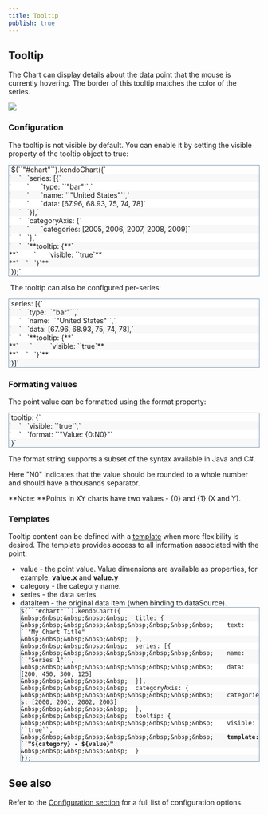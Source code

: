 ```yaml
---
title: Tooltip
publish: true
---
```


## Tooltip 

The Chart can display details about the data point that the mouse is currently hovering. The border of this tooltip matches the color of the series.

![](/Libraries/Documentation/chart-tooltip.sflb.ashx)

### Configuration

The tooltip is not visible by default. You can enable it by setting the visible property of the tooltip object to true:

 <div style="border: 1px solid #7f9db9; overflow-y: auto;" class="reCodeBlock"> <div style="background-color: #ffffff;"><span><span style="margin-left: 0px ! important;">`$(``"#chart"``).kendoChart({`</span></span></div> <div style="background-color: #f8f8f8;"><span>`&nbsp;&nbsp;&nbsp;&nbsp;`<span style="margin-left: 12px ! important;">`series: [{`</span></span></div> <div style="background-color: #ffffff;"><span>`&nbsp;&nbsp;&nbsp;&nbsp;&nbsp;&nbsp;&nbsp;&nbsp;`<span style="margin-left: 24px ! important;">`type: ``"bar"``,`</span></span></div> <div style="background-color: #f8f8f8;"><span>`&nbsp;&nbsp;&nbsp;&nbsp;&nbsp;&nbsp;&nbsp;&nbsp;`<span style="margin-left: 24px ! important;">`name: ``"United States"``,`</span></span></div> <div style="background-color: #ffffff;"><span>`&nbsp;&nbsp;&nbsp;&nbsp;&nbsp;&nbsp;&nbsp;&nbsp;`<span style="margin-left: 24px ! important;">`data: [67.96, 68.93, 75, 74, 78]`</span></span></div> <div style="background-color: #f8f8f8;"><span>`&nbsp;&nbsp;&nbsp;&nbsp;`<span style="margin-left: 12px ! important;">`}],`</span></span></div> <div style="background-color: #ffffff;"><span>`&nbsp;&nbsp;&nbsp;&nbsp;`<span style="margin-left: 12px ! important;">`categoryAxis: {`</span></span></div> <div style="background-color: #f8f8f8;"><span>`&nbsp;&nbsp;&nbsp;&nbsp;&nbsp;&nbsp;&nbsp;&nbsp;`<span style="margin-left: 24px ! important;">`categories: [2005, 2006, 2007, 2008, 2009]`</span></span></div> <div style="background-color: #ffffff;"><span>`&nbsp;&nbsp;&nbsp;&nbsp;`<span style="margin-left: 12px ! important;">`},`</span></span></div> <div style="background-color: #f8f8f8;"><span>`&nbsp;&nbsp;&nbsp;&nbsp;`<span style="margin-left: 12px ! important;">`**tooltip: {**`</span></span></div> <div style="background-color: #ffffff;"><span>**`&nbsp;&nbsp;&nbsp;&nbsp;&nbsp;&nbsp;&nbsp;&nbsp;`<span style="margin-left: 24px ! important;">`visible: ``true`</span>**</span></div> <div style="background-color: #f8f8f8;"><span>**`&nbsp;&nbsp;&nbsp;&nbsp;`<span style="margin-left: 12px ! important;">`}`</span>**</span></div> <div style="background-color: #ffffff;"><span><span style="margin-left: 0px ! important;">`});`</span></span></div> </div> 

&nbsp;The tooltip can also be configured per-series: 
 <div style="border: 1px solid #7f9db9; overflow-y: auto;" class="reCodeBlock"> <div style="background-color: #ffffff;"><span><span style="margin-left: 0px ! important;">`series: [{`</span></span></div> <div style="background-color: #f8f8f8;"><span>`&nbsp;&nbsp;&nbsp;&nbsp;`<span style="margin-left: 12px ! important;">`type: ``"bar"``,`</span></span></div> <div style="background-color: #ffffff;"><span>`&nbsp;&nbsp;&nbsp;&nbsp;`<span style="margin-left: 12px ! important;">`name: ``"United States"``,`</span></span></div> <div style="background-color: #f8f8f8;"><span>`&nbsp;&nbsp;&nbsp;&nbsp;`<span style="margin-left: 12px ! important;">`data: [67.96, 68.93, 75, 74, 78],`</span></span></div> <div style="background-color: #ffffff;"><span>`&nbsp;&nbsp;&nbsp;&nbsp;`<span style="margin-left: 12px ! important;">`**tooltip: {**`</span></span></div> <div style="background-color: #f8f8f8;"><span>**`&nbsp;&nbsp;&nbsp;&nbsp;&nbsp;&nbsp;`<span style="margin-left: 24px ! important;"><span><span style="margin-left: 12px ! important;">`visible: ``true`</span></span></span>**</span></div> <div style="background-color: #ffffff;"><span>**`&nbsp;&nbsp;&nbsp;&nbsp;`<span style="margin-left: 12px ! important;">`}`</span>**</span></div> <div style="background-color: #f8f8f8;"><span><span style="margin-left: 0px ! important;">`}]`</span></span></div> </div> 

### 

### Formating values

The point value can be formatted using the format property:

 <div style="border: 1px solid #7f9db9; overflow-y: auto;" class="reCodeBlock"> <div style="background-color: #ffffff;"><span><span style="margin-left: 0px ! important;">`tooltip: {`</span></span></div> <div style="background-color: #f8f8f8;"><span>`&nbsp;&nbsp;&nbsp;&nbsp;`<span style="margin-left: 12px ! important;">`visible: ``true``,`</span></span></div> <div style="background-color: #ffffff;"><span>`&nbsp;&nbsp;&nbsp;&nbsp;`<span style="margin-left: 12px ! important;">`format: ``"Value: {0:N0}"`</span></span></div> <div style="background-color: #f8f8f8;"><span><span style="margin-left: 0px ! important;">`}`</span></span></div> </div> 

The format string supports a subset of the syntax available in Java&nbsp;and&nbsp;C#.

Here "N0" indicates that the value should be rounded to a whole number and should have a thousands separator.

**Note: **Points in&nbsp;XY charts have two values - {0} and {1} (X and Y).

### Templates

Tooltip content can be defined with a [template](http://www.kendoui.com/documentation/framework/templates/overview.aspx)&nbsp;when more flexibility is desired. The template provides access to all information associated with the point:

*   value - the point value. Value dimensions are available as properties, for example,&nbsp;**value.x** and **value.y**
*   category - the category name.
*   series - the data series.
*   dataItem - the original data item (when binding to dataSource). <div style="border: 1px solid #7f9db9; overflow-y: auto;" class="reCodeBlock"> <div style="background-color: #ffffff;"><span><span style="margin-left: 0px ! important;">`$(``"#chart"``).kendoChart({`</span></span></div> <div style="background-color: #f8f8f8;"><span>`&nbsp;&nbsp;&nbsp;&nbsp;&nbsp;`<span style="margin-left: 15px ! important;">`title: {`</span></span></div> <div style="background-color: #ffffff;"><span>`&nbsp;&nbsp;&nbsp;&nbsp;&nbsp;&nbsp;&nbsp;&nbsp;&nbsp;`<span style="margin-left: 27px ! important;">`text: ``"My Chart Title"`</span></span></div> <div style="background-color: #f8f8f8;"><span>`&nbsp;&nbsp;&nbsp;&nbsp;&nbsp;`<span style="margin-left: 15px ! important;">`},`</span></span></div> <div style="background-color: #ffffff;"><span>`&nbsp;&nbsp;&nbsp;&nbsp;&nbsp;`<span style="margin-left: 15px ! important;">`series: [{`</span></span></div> <div style="background-color: #f8f8f8;"><span>`&nbsp;&nbsp;&nbsp;&nbsp;&nbsp;&nbsp;&nbsp;&nbsp;&nbsp;`<span style="margin-left: 27px ! important;">`name: ``"Series 1"``,`</span></span></div> <div style="background-color: #ffffff;"><span>`&nbsp;&nbsp;&nbsp;&nbsp;&nbsp;&nbsp;&nbsp;&nbsp;&nbsp;`<span style="margin-left: 27px ! important;">`data: [200, 450, 300, 125]`</span></span></div> <div style="background-color: #f8f8f8;"><span>`&nbsp;&nbsp;&nbsp;&nbsp;&nbsp;`<span style="margin-left: 15px ! important;">`}],`</span></span></div> <div style="background-color: #ffffff;"><span>`&nbsp;&nbsp;&nbsp;&nbsp;&nbsp;`<span style="margin-left: 15px ! important;">`categoryAxis: {`</span></span></div> <div style="background-color: #f8f8f8;"><span>`&nbsp;&nbsp;&nbsp;&nbsp;&nbsp;&nbsp;&nbsp;&nbsp;&nbsp;`<span style="margin-left: 27px ! important;">`categories: [2000, 2001, 2002, 2003]`</span></span></div> <div style="background-color: #ffffff;"><span>`&nbsp;&nbsp;&nbsp;&nbsp;&nbsp;`<span style="margin-left: 15px ! important;">`},`</span></span></div> <div style="background-color: #f8f8f8;"><span>`&nbsp;&nbsp;&nbsp;&nbsp;&nbsp;`<span style="margin-left: 15px ! important;">`tooltip: {`</span></span></div> <div style="background-color: #ffffff;"><span>`&nbsp;&nbsp;&nbsp;&nbsp;&nbsp;&nbsp;&nbsp;&nbsp;&nbsp;`<span style="margin-left: 27px ! important;">`visible: ``true``,`</span></span></div> <div style="background-color: #f8f8f8;"><span>`&nbsp;&nbsp;&nbsp;&nbsp;&nbsp;&nbsp;&nbsp;&nbsp;&nbsp;`<span style="margin-left: 27px ! important;">**`template: ``"${category} - ${value}"`**</span></span></div> <div style="background-color: #ffffff;"><span>`&nbsp;&nbsp;&nbsp;&nbsp;&nbsp;`<span style="margin-left: 15px ! important;">`}`</span></span></div> <div style="background-color: #f8f8f8;"><span><span style="margin-left: 0px ! important;">`});`</span></span></div> </div> 

## See also

Refer to the [Configuration section](http://www.kendoui.com/documentation/dataviz/chart/configuration.aspx) for a full list of configuration options.